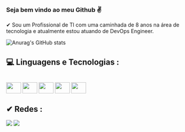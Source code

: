 ###  Seja bem vindo ao meu Github ✌️

✔ Sou um Profissional de TI com uma caminhada de 8 anos na área de tecnologia e atualmente estou atuando de DevOps Engineer.

![Anurag's GitHub stats](https://github-readme-stats.vercel.app/api?username=raphaelsiston)

## 💻 Linguagens e Tecnologias :

</div>
 <div style="display: inline_block"><br>
 <img align="center" height="30" width="40" src="https://cdn.jsdelivr.net/gh/devicons/devicon/icons/vagrant/vagrant-original.svg">
 <img align="center" height="30" width="40" src="https://cdn.jsdelivr.net/gh/devicons/devicon/icons/docker/docker-original.svg">
 <img align="center" height="30" width="40" src="https://cdn.jsdelivr.net/gh/devicons/devicon/icons/git/git-original.svg">
 <img align="center" height="30" width="40" src="https://cdn.jsdelivr.net/gh/devicons/devicon/icons/visualstudio/visualstudio-plain.svg">
 <img align="center" height="30" width="40" src="https://cdn.jsdelivr.net/gh/devicons/devicon/icons/ansible/ansible-original.svg">
 
## ✔ Redes :
<div> 
  <a href="https://www.linkedin.com/in/raphael-siston/" target="_blank"><img src="https://img.shields.io/badge/-LinkedIn-%230077B5?style=for-the-badge&logo=linkedin&logoColor=white" target="_blank"></a> 
  <a href="https://www.instagram.com/raphael_siston/" target="_blank"><img src="https://img.shields.io/badge/-Instagram-%23E4405F?style=for-the-badge&logo=instagram&logoColor=white" target="_blank"></a>
   
